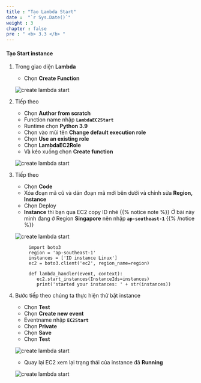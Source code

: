 ```yaml
---
title : "Tạo Lambda Start"
date :  "`r Sys.Date()`" 
weight : 3
chapter : false
pre : " <b> 3.3 </b> "
---
```


#### Tạo Start instance

1. Trong giao diện **Lambda**

   - Chọn **Create Function**
  
   ![create lambda start](/aws-fcj-workshop01/images/4-CreateLambda/2LambdaStart/0011.png?width=90pc)

2. Tiếp theo

   - Chọn **Author from scratch**
   - Function name nhập **```LambdaEC2Start```**
   - Runtime chọn **Python 3.9**
   - Chọn vào mũi tên **Change default execution role**
   - Chọn **Use an existing role**
   - Chọn **LambdaEC2Role**
   - Và kéo xuống chọn **Create function**

   ![create lambda start](/aws-fcj-workshop01/images/4-CreateLambda/2LambdaStart/0012.png?width=90pc)


3. Tiếp theo

   - Chọn **Code**
   - Xóa đoạn mã cũ và dán đoạn mã mới bên dưới và chỉnh sửa **Region, Instance**
   - Chọn Deploy
   - **Instance** thì bạn qua EC2 copy ID nhé
  {{% notice note %}}
   Ở bài này mình đang ở Region **Singapore** nên nhập **```ap-southeast-1```**
   {{% /notice %}}

   ![create lambda start](/aws-fcj-workshop01/images/4-CreateLambda/2LambdaStart/0013.png?width=90pc)


            import boto3
            region = 'ap-southeast-1'
            instances = ['ID instance Linux']
            ec2 = boto3.client('ec2', region_name=region)

            def lambda_handler(event, context):
               ec2.start_instances(InstanceIds=instances)
               print('started your instances: ' + str(instances))
         

1. Bước tiếp theo chúng ta thực hiện thử bật instance

   - Chọn **Test**
   - Chọn **Create new event**
   - Eventname nhập **```EC2Start```**
   - Chọn **Private**
   - Chọn **Save**
   - Chọn **Test**

   ![create lambda start](/aws-fcj-workshop01/images/4-CreateLambda/2LambdaStart/0014.png?width=90pc)


   - Quay lại EC2 xem lại trạng thái của instance đã **Running**

   ![create lambda start](/aws-fcj-workshop01/images/4-CreateLambda/2LambdaStart/0015.png?width=90pc)
